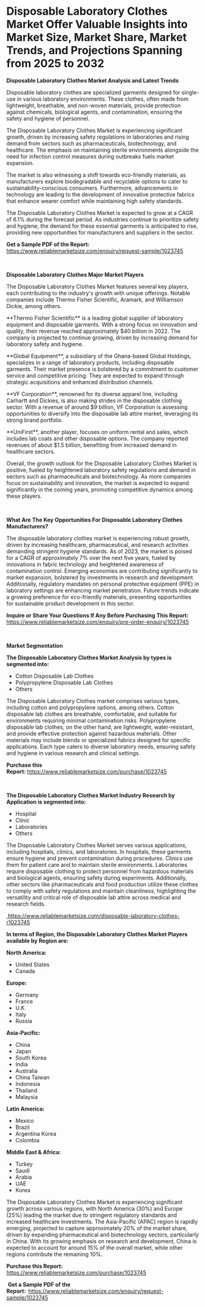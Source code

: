 <p><h1>Disposable Laboratory Clothes Market Offer Valuable Insights into Market Size, Market Share, Market Trends, and Projections Spanning from 2025 to 2032</h1></p><p><strong>Disposable Laboratory Clothes Market Analysis and Latest Trends</strong></p>
<p><p>Disposable laboratory clothes are specialized garments designed for single-use in various laboratory environments. These clothes, often made from lightweight, breathable, and non-woven materials, provide protection against chemicals, biological agents, and contamination, ensuring the safety and hygiene of personnel.</p><p>The Disposable Laboratory Clothes Market is experiencing significant growth, driven by increasing safety regulations in laboratories and rising demand from sectors such as pharmaceuticals, biotechnology, and healthcare. The emphasis on maintaining sterile environments alongside the need for infection control measures during outbreaks fuels market expansion. </p><p>The market is also witnessing a shift towards eco-friendly materials, as manufacturers explore biodegradable and recyclable options to cater to sustainability-conscious consumers. Furthermore, advancements in technology are leading to the development of innovative protective fabrics that enhance wearer comfort while maintaining high safety standards. </p><p>The Disposable Laboratory Clothes Market is expected to grow at a CAGR of 6.1% during the forecast period. As industries continue to prioritize safety and hygiene, the demand for these essential garments is anticipated to rise, providing new opportunities for manufacturers and suppliers in the sector.</p></p>
<p><strong>Get a Sample PDF of the Report:&nbsp;</strong> <a href="https://www.reliablemarketsize.com/enquiry/request-sample/1023745?utm_campaign=3579&utm_medium=2&utm_source=Github&utm_content=ia&utm_term=18042025&utm_id=disposable-laboratory-clothes">https://www.reliablemarketsize.com/enquiry/request-sample/1023745</a></p>
<p>&nbsp;</p>
<p><strong>Disposable Laboratory Clothes Major Market Players</strong></p>
<p><p>The Disposable Laboratory Clothes Market features several key players, each contributing to the industry's growth with unique offerings. Notable companies include Thermo Fisher Scientific, Aramark, and Williamson Dickie, among others.</p><p>**Thermo Fisher Scientific** is a leading global supplier of laboratory equipment and disposable garments. With a strong focus on innovation and quality, their revenue reached approximately $40 billion in 2022. The company is projected to continue growing, driven by increasing demand for laboratory safety and hygiene.</p><p>**Global Equipment**, a subsidiary of the Ghana-based Global Holdings, specializes in a range of laboratory products, including disposable garments. Their market presence is bolstered by a commitment to customer service and competitive pricing. They are expected to expand through strategic acquisitions and enhanced distribution channels.</p><p>**VF Corporation**, renowned for its diverse apparel line, including Carhartt and Dickies, is also making strides in the disposable clothing sector. With a revenue of around $9 billion, VF Corporation is assessing opportunities to diversify into the disposable lab attire market, leveraging its strong brand portfolio.</p><p>**UniFirst**, another player, focuses on uniform rental and sales, which includes lab coats and other disposable options. The company reported revenues of about $1.5 billion, benefiting from increased demand in healthcare sectors.</p><p>Overall, the growth outlook for the Disposable Laboratory Clothes Market is positive, fueled by heightened laboratory safety regulations and demand in sectors such as pharmaceuticals and biotechnology. As more companies focus on sustainability and innovation, the market is expected to expand significantly in the coming years, promoting competitive dynamics among these players.</p></p>
<p>&nbsp;</p>
<p><strong>What Are The Key Opportunities For Disposable Laboratory Clothes Manufacturers?</strong></p>
<p><p>The disposable laboratory clothes market is experiencing robust growth, driven by increasing healthcare, pharmaceutical, and research activities demanding stringent hygiene standards. As of 2023, the market is poised for a CAGR of approximately 7% over the next five years, fueled by innovations in fabric technology and heightened awareness of contamination control. Emerging economies are contributing significantly to market expansion, bolstered by investments in research and development. Additionally, regulatory mandates on personal protective equipment (PPE) in laboratory settings are enhancing market penetration. Future trends indicate a growing preference for eco-friendly materials, presenting opportunities for sustainable product development in this sector.</p></p>
<p><strong>Inquire or Share Your Questions If Any Before Purchasing This Report:</strong> <a href="https://www.reliablemarketsize.com/enquiry/pre-order-enquiry/1023745?utm_campaign=3579&utm_medium=2&utm_source=Github&utm_content=ia&utm_term=18042025&utm_id=disposable-laboratory-clothes">https://www.reliablemarketsize.com/enquiry/pre-order-enquiry/1023745</a></p>
<p>&nbsp;</p>
<p><strong>Market Segmentation</strong></p>
<p><strong>The Disposable Laboratory Clothes Market Analysis by types is segmented into:</strong></p>
<p><ul><li>Cotton Disposable Lab Clothes</li><li>Polypropylene Disposable Lab Clothes</li><li>Others</li></ul></p>
<p><p>The Disposable Laboratory Clothes market comprises various types, including cotton and polypropylene options, among others. Cotton disposable lab clothes are breathable, comfortable, and suitable for environments requiring minimal contamination risks. Polypropylene disposable lab clothes, on the other hand, are lightweight, water-resistant, and provide effective protection against hazardous materials. Other materials may include blends or specialized fabrics designed for specific applications. Each type caters to diverse laboratory needs, ensuring safety and hygiene in various research and clinical settings.</p></p>
<p><strong>Purchase this Report:&nbsp;</strong><a href="https://www.reliablemarketsize.com/purchase/1023745?utm_campaign=3579&utm_medium=2&utm_source=Github&utm_content=ia&utm_term=18042025&utm_id=disposable-laboratory-clothes">https://www.reliablemarketsize.com/purchase/1023745</a></p>
<p>&nbsp;</p>
<p><strong>The Disposable Laboratory Clothes Market Industry Research by Application is segmented into:</strong></p>
<p><ul><li>Hospital</li><li>Clinic</li><li>Laboratories</li><li>Others</li></ul></p>
<p><p>The Disposable Laboratory Clothes Market serves various applications, including hospitals, clinics, and laboratories. In hospitals, these garments ensure hygiene and prevent contamination during procedures. Clinics use them for patient care and to maintain sterile environments. Laboratories require disposable clothing to protect personnel from hazardous materials and biological agents, ensuring safety during experiments. Additionally, other sectors like pharmaceuticals and food production utilize these clothes to comply with safety regulations and maintain cleanliness, highlighting the versatility and critical role of disposable lab attire across medical and research fields.</p></p>
<p><a href="https://www.reliablemarketsize.com/disposable-laboratory-clothes-r1023745?utm_campaign=3579&utm_medium=2&utm_source=Github&utm_content=ia&utm_term=18042025&utm_id=disposable-laboratory-clothes">&nbsp;https://www.reliablemarketsize.com/disposable-laboratory-clothes-r1023745</a></p>
<p><strong>In terms of Region, the Disposable Laboratory Clothes Market Players available by Region are:</strong></p>
<p>
    <p> <strong> North America: </strong>
        <ul>
            <li>United States</li>
            <li>Canada</li>
        </ul>
        </p> 
    <p> <strong> Europe: </strong>
        <ul>
            <li>Germany</li>
            <li>France</li>
            <li>U.K.</li>
            <li>Italy</li>
            <li>Russia</li>
        </ul>
        </p> 
    <p> <strong> Asia-Pacific: </strong>
        <ul>
            <li>China</li>
            <li>Japan</li>
            <li>South Korea</li>
            <li>India</li>
            <li>Australia</li>
            <li>China Taiwan</li>
            <li>Indonesia</li>
            <li>Thailand</li>
            <li>Malaysia</li>
        </ul>
        </p> 
    <p> <strong> Latin America: </strong>
        <ul>
            <li>Mexico</li>
            <li>Brazil</li>
            <li>Argentina Korea</li>
            <li>Colombia</li>
        </ul>
        </p> 
    <p> <strong> Middle East & Africa: </strong>
        <ul>
            <li>Turkey</li>
            <li>Saudi</li>
            <li>Arabia</li>
            <li>UAE</li>
            <li>Korea</li>
        </ul>
    </p>
    </p>
<p><p>The Disposable Laboratory Clothes Market is experiencing significant growth across various regions, with North America (30%) and Europe (25%) leading the market due to stringent regulatory standards and increased healthcare investments. The Asia-Pacific (APAC) region is rapidly emerging, projected to capture approximately 20% of the market share, driven by expanding pharmaceutical and biotechnology sectors, particularly in China. With its growing emphasis on research and development, China is expected to account for around 15% of the overall market, while other regions contribute the remaining 10%.</p></p>
<p><strong>Purchase this Report: </strong><a href="https://www.reliablemarketsize.com/purchase/1023745?utm_campaign=3579&utm_medium=2&utm_source=Github&utm_content=ia&utm_term=18042025&utm_id=disposable-laboratory-clothes">https://www.reliablemarketsize.com/purchase/1023745</a></p>
<p>&nbsp;<strong>Get a Sample PDF of the Report:&nbsp;&nbsp;</strong><a href="https://www.reliablemarketsize.com/enquiry/request-sample/1023745?utm_campaign=3579&utm_medium=2&utm_source=Github&utm_content=ia&utm_term=18042025&utm_id=disposable-laboratory-clothes">https://www.reliablemarketsize.com/enquiry/request-sample/1023745</a></p>
<p><strong></strong></p>
<p><p></p><p></p><p></p></p>